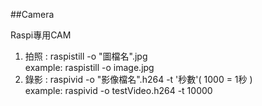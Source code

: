 ##Camera

Raspi專用CAM<br>

1. 拍照 : raspistill -o "圖檔名".jpg<br>
example: raspistill -o image.jpg
2. 錄影 : raspivid -o "影像檔名".h264 -t '秒數'( 1000 = 1秒 )<br>
example: raspivid -o testVideo.h264 -t 10000 
	
